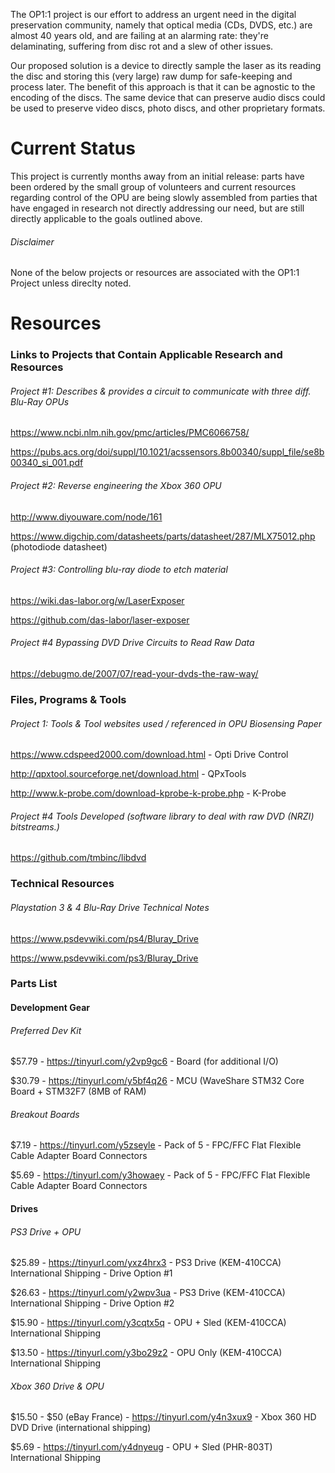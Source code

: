The OP1:1 project is our effort to address an urgent need in the digital preservation community, namely that optical media (CDs, DVDS, etc.) are almost 40 years old, and are failing at an alarming rate: they're delaminating, suffering from disc rot and a slew of other issues.

Our proposed solution is a device to directly sample the laser as its reading the disc and storing this (very large) raw dump for safe-keeping and process later. The benefit of this approach is that it can be agnostic to the encoding of the discs. The same device that can preserve audio discs could be used to preserve video discs, photo discs, and other proprietary formats.
    
# Current Status
This project is currently months away from an initial release: parts have been ordered by the small group of volunteers and current resources regarding control of the OPU are being slowly assembled from parties that have engaged in research not directly addressing our need, but are still directly applicable to the goals outlined above.

###### Disclaimer
None of the below projects or resources are associated with the OP1:1 Project unless direclty noted.

# Resources

### Links to Projects that Contain Applicable Research and Resources

###### Project #1: Describes & provides a circuit to communicate with three diff. Blu-Ray OPUs

https://www.ncbi.nlm.nih.gov/pmc/articles/PMC6066758/

https://pubs.acs.org/doi/suppl/10.1021/acssensors.8b00340/suppl_file/se8b00340_si_001.pdf

###### Project #2: Reverse engineering the Xbox 360 OPU

http://www.diyouware.com/node/161

https://www.digchip.com/datasheets/parts/datasheet/287/MLX75012.php (photodiode datasheet)

###### Project #3: Controlling blu-ray diode to etch material

https://wiki.das-labor.org/w/LaserExposer

https://github.com/das-labor/laser-exposer

###### Project #4 Bypassing DVD Drive Circuits to Read Raw Data

https://debugmo.de/2007/07/read-your-dvds-the-raw-way/


### Files, Programs & Tools

###### Project 1: Tools & Tool websites used / referenced in OPU Biosensing Paper

https://www.cdspeed2000.com/download.html - Opti Drive Control

http://qpxtool.sourceforge.net/download.html - QPxTools

http://www.k-probe.com/download-kprobe-k-probe.php - K-Probe

###### Project #4 Tools Developed (software library to deal with raw DVD (NRZI) bitstreams.)

https://github.com/tmbinc/libdvd


### Technical Resources

###### Playstation 3 & 4 Blu-Ray Drive Technical Notes

https://www.psdevwiki.com/ps4/Bluray_Drive

https://www.psdevwiki.com/ps3/Bluray_Drive


### Parts List

#### Development Gear
###### Preferred Dev Kit

$57.79 - https://tinyurl.com/y2vp9gc6 - Board (for additional I/O) 

$30.79 - https://tinyurl.com/y5bf4q26 - MCU (WaveShare STM32 Core Board + STM32F7 (8MB of RAM)

###### Breakout Boards

$7.19 - https://tinyurl.com/y5zseyle - Pack of 5 - FPC/FFC Flat Flexible Cable Adapter Board Connectors

$5.69 - https://tinyurl.com/y3howaey - Pack of 5 - FPC/FFC Flat Flexible Cable Adapter Board Connectors 

#### Drives
###### PS3 Drive + OPU

$25.89 - https://tinyurl.com/yxz4hrx3 - PS3 Drive (KEM-410CCA) International Shipping - Drive Option #1

$26.63 - https://tinyurl.com/y2wpv3ua - PS3 Drive (KEM-410CCA) International Shipping - Drive Option #2


$15.90 - https://tinyurl.com/y3cqtx5q - OPU + Sled (KEM-410CCA) International Shipping

$13.50 - https://tinyurl.com/y3bo29z2 - OPU Only (KEM-410CCA) International Shipping

###### Xbox 360 Drive & OPU
$15.50 - $50 (eBay France) - https://tinyurl.com/y4n3xux9 - Xbox 360 HD DVD Drive (international shipping)

 $5.69 - https://tinyurl.com/y4dnyeug - OPU + Sled (PHR-803T) International Shipping


